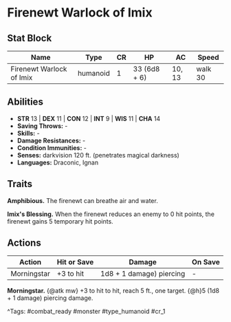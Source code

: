 # Firenewt Warlock of Imix

## Stat Block

| Name | Type | CR | HP | AC | Speed |
|------|------|----|----|----|-------|
| Firenewt Warlock of Imix | humanoid | 1 | 33 (6d8 + 6) | 10, 13 | walk 30 |

## Abilities

- **STR** 13 | **DEX** 11 | **CON** 12 | **INT** 9 | **WIS** 11 | **CHA** 14
- **Saving Throws:** -  
- **Skills:** -  
- **Damage Resistances:** -  
- **Condition Immunities:** -  
- **Senses:** darkvision 120 ft. (penetrates magical darkness)  
- **Languages:** Draconic, Ignan

## Traits

**Amphibious.** The firenewt can breathe air and water.

**Imix's Blessing.** When the firenewt reduces an enemy to 0 hit points, the firenewt gains 5 temporary hit points.


## Actions

| Action | Hit or Save | Damage | On Save |
|--------|--------------|--------|----------|
| Morningstar | +3 to hit | 1d8 + 1 damage) piercing | - |

**Morningstar.** {@atk mw} +3 to hit to hit, reach 5 ft., one target. {@h}5 (1d8 + 1 damage) piercing damage.


^Tags: #combat_ready #monster #type_humanoid #cr_1